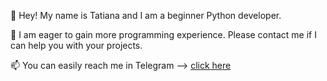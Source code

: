 👋 Hey! My name is Tatiana and I am a beginner Python developer.

👀 I am eager to gain more programming experience. Please contact me if I can help you with your projects.

📫 You can easily reach me in Telegram --> [click here](https://t.me/cooleekova)
